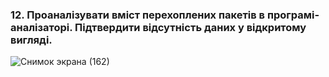 ### 12. Проаналізувати вміст перехоплених пакетів в програмі-аналізаторі. Підтвердити відсутність даних у відкритому вигляді.

![Снимок экрана (162)](https://github.com/oleksandrblazhko/ai-191-buriak/assets/145441728/ab3efb55-5b8a-42b6-a945-30a7f8d0f8eb)
